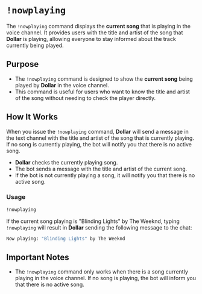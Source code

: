 # `!nowplaying`

The `!nowplaying` command displays the **current song** that is playing in the voice channel. It provides users with the title and artist of the song that **Dollar** is playing, allowing everyone to stay informed about the track currently being played.

## Purpose
- The `!nowplaying` command is designed to show the **current song** being played by **Dollar** in the voice channel.
- This command is useful for users who want to know the title and artist of the song without needing to check the player directly.

## How It Works
When you issue the `!nowplaying` command, **Dollar** will send a message in the text channel with the title and artist of the song that is currently playing. If no song is currently playing, the bot will notify you that there is no active song.

- **Dollar** checks the currently playing song.
- The bot sends a message with the title and artist of the current song.
- If the bot is not currently playing a song, it will notify you that there is no active song.

### Usage

```bash
!nowplaying
```

If the current song playing is "Blinding Lights" by The Weeknd, typing `!nowplaying` will result in **Dollar** sending the following message to the chat:

```bash
Now playing: "Blinding Lights" by The Weeknd
```

## Important Notes

- The `!nowplaying` command only works when there is a song currently playing in the voice channel. If no song is playing, the bot will inform you that there is no active song.
